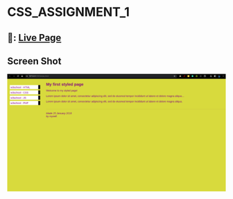 # CSS_ASSIGNMENT_1

##  	:link:: [Live Page](https://css-assignment-1.vercel.app/)

## Screen Shot

<img src="SS.png">
